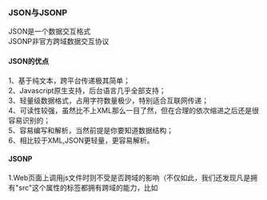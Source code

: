 ### JSON与JSONP
JSON是一个数据交互格式  
JSONP非官方跨域数据交互协议  


#### JSON的优点
1、基于纯文本，跨平台传递极其简单；  
2、Javascript原生支持，后台语言几乎全部支持；  
3、轻量级数据格式，占用字符数量极少，特别适合互联网传递；  
4、可读性较强，虽然比不上XML那么一目了然，但在合理的依次缩进之后还是很容易识别的；  
5、容易编写和解析，当然前提是你要知道数据结构；  
6、相比较于XML,JSON更轻量，更容易解析。

#### JSONP
1.Web页面上调用js文件时则不受是否跨域的影响（不仅如此，我们还发现凡是拥有"src"这个属性的标签都拥有跨域的能力，比如<script>、<img>、<iframe>）；  
2.web客户端通过与调用脚本一模一样的方式，来调用跨域服务器上动态生成的js格式文件（一般以JSON为后缀），显而易见，服务器之所以要动态生成JSON文件，目的就在于把客户端需要的数据装入进去。
3.，该协议的一个要点就是允许用户传递一个callback参数给服务端然后服务端返回数据时会将这个callback参数作为函数名来包裹住JSON数据，这样客户端就可以随意定制自己的函数来自动处理返回数据了。


核心不一样:。ajax的核心是通过XmlHttpRequest获取非本页内容，而jsonp的核心则是动态添加<script>标签来调用服务器提供的js脚本。



